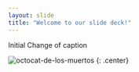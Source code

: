 ```yaml
---
layout: slide
title: "Welcome to our slide deck!"
---
```


Initial Change of caption

![octocat-de-los-muertos](https://octodex.github.com/images/octocat-de-los-muertos.jpg)
{: .center}
